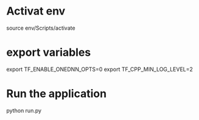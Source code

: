 # Activat env
source env/Scripts/activate

# export variables 
export TF_ENABLE_ONEDNN_OPTS=0
export TF_CPP_MIN_LOG_LEVEL=2
# Run the application
python run.py

